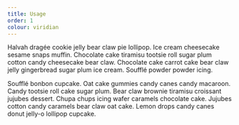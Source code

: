```yaml
---
title: Usage
order: 1
colour: viridian
---
```


Halvah dragée cookie jelly bear claw pie lollipop. Ice cream cheesecake
sesame snaps muffin. Chocolate cake tiramisu tootsie roll sugar plum
cotton candy cheesecake bear claw. Chocolate cake carrot cake bear claw
jelly gingerbread sugar plum ice cream. Soufflé powder powder icing.

Soufflé bonbon cupcake. Oat cake gummies candy canes candy macaroon. Candy
tootsie roll cake sugar plum. Bear claw brownie tiramisu croissant jujubes
dessert. Chupa chups icing wafer caramels chocolate cake. Jujubes cotton
candy caramels bear claw oat cake. Lemon drops candy canes donut jelly-o
lollipop cupcake.
